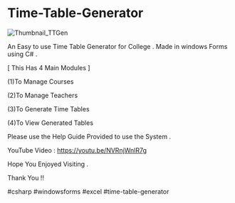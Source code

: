 # Time-Table-Generator

![Thumbnail_TTGen](https://user-images.githubusercontent.com/63893110/131569802-07e2ef19-c9b4-40f9-bd6c-5ca3a6507ac1.png)


An Easy to use Time Table Generator for College .
Made in windows Forms using C# .



[ This Has 4 Main Modules ]


(1)To Manage Courses

(2)To Manage Teachers

(3)To Generate Time Tables

(4)To View Generated Tables



Please use the Help Guide Provided to use the System .



YouTube Video : https://youtu.be/NVRnjWnlR7g 

Hope You Enjoyed Visiting .

Thank You !!

#csharp #windowsforms #excel #time-table-generator
